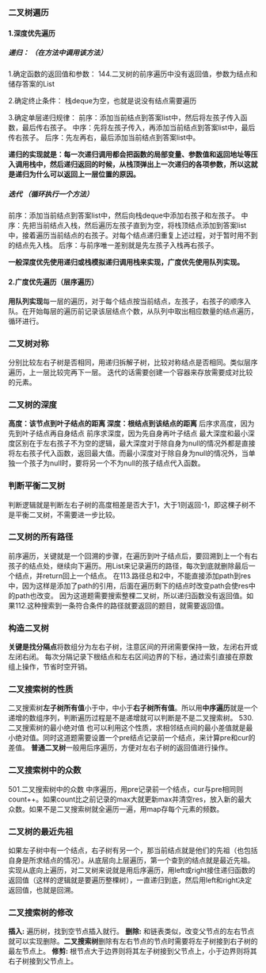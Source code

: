 ### 二叉树遍历
#### 1.深度优先遍历
##### *递归：*  （在方法中调用该方法）
1.确定函数的返回值和参数：
144.二叉树的前序遍历中没有返回值，参数为结点和储存答案的List

2.确定终止条件：
栈deque为空，也就是说没有结点需要遍历

3.确定单层递归规律：
前序：添加当前结点到答案list中，然后将左孩子传入函数，最后传右孩子。
中序：先将左孩子传入，再添加当前结点到答案list中，最后传右孩子。
后序：先左再右，最后添加当前结点到答案list中。

**递归的实现就是：每一次递归调用都会把函数的局部变量、参数值和返回地址等压入调用栈中，然后递归返回的时候，从栈顶弹出上一次递归的各项参数，所以这就是递归为什么可以返回上一层位置的原因。**
<br>
##### *迭代* （循环执行一个方法）

前序：添加当前结点到答案list中，然后向栈deque中添加右孩子和左孩子。
中序：先把当前结点入栈，然后遍历左孩子直到为空，将栈顶结点添加到答案list中，接着遍历当前结点的右孩子。对每个结点递归重复上述过程，对于暂时用不到的结点先入栈。
后序：与前序唯一差别就是先左孩子入栈再右孩子。

**一般深度优先使用递归或栈模拟递归调用栈来实现，广度优先使用队列实现。**
<br>
#### 2.广度优先遍历（层序遍历）
**用队列实现**每一层的遍历，对于每个结点按当前结点，左孩子，右孩子的顺序入队。在开始每层的遍历前记录该层结点个数，从队列中取出相应数量的结点遍历，循环进行。
<br>
### 二叉树对称
分别比较左右子树是否相同，用递归拆解子树，比较对称结点是否相同。类似层序遍历，上一层比较完再下一层。
迭代的话需要创建一个容器来存放需要成对比较的元素。
<br>
### 二叉树的深度
**高度：该节点到叶子结点的距离
深度：根结点到该结点的距离**
后序求高度，因为先到叶子结点再自身结点
前序求深度，因为先自身再叶子结点
最大深度和最小深度区别在于左右孩子不为空的逻辑，最大深度对于除自身为null的情况外都是直接将左右孩子代入函数，返回最大值。而最小深度对于除自身为null的情况外，当单独一个孩子为null时，要将另一个不为null的孩子结点代入函数。
<br>
### 判断平衡二叉树
判断逻辑就是判断左右子树的高度相差是否大于1，大于1则返回-1，即这棵子树不是平衡二叉树，不需要进一步比较。
<br>
### 二叉树的所有路径
前序遍历，关键就是一个回溯的步骤，在遍历到叶子结点后，要回溯到上一个有右孩子的结点处，继续向下遍历。用List来记录遍历的路径，每次到底就删除最后一个结点，并return回上一个结点。
在113.路径总和2中，不能直接添加path到res中，因为这样是添加了path的引用，后面在遍历剩下的结点时改变path会使res中的path也改变。
因为这道题需要搜索整棵二叉树，所以递归函数没有返回值。如果112.这种搜索到一条符合条件的路径就要返回的题目，就需要返回值。
<br>
### 构造二叉树
**关键是找分隔点**将数组分为左右子树，注意区间的开闭需要保持一致，左闭右开或左闭右闭。
每次分隔记录下根结点和左右区间边界的下标，通过索引直接在原数组上操作，节省时空开销。
<br>
### 二叉搜索树的性质
二叉搜索树**左子树所有值**小于中，中小于**右子树所有值**。所以用**中序遍历**就是一个递增的数组序列，判断遍历过程是不是递增就可以判断是不是二叉搜索树。
530.二叉搜索树的最小绝对值 也可以利用这个性质，求相邻结点间的最小差值就是最小绝对值。同时这道题需要设置一个pre结点记录前一个结点，来计算pre和cur的差值。
**普通二叉树**一般用后序遍历，方便对左右子树的返回值进行操作。
<br>
### 二叉搜索树中的众数
501.二叉搜索树中的众数
中序遍历，用pre记录前一个结点，cur与pre相同则count++。如果count比之前记录的max大就更新max并清空res，放入新的最大众数。如果不是二叉搜索树就全遍历一遍，用map存每个元素的频数。
<br>
### 二叉树的最近先祖
如果左子树中有一个结点，右子树有另一个，那当前结点就是他们的先祖（也包括自身是所求结点的情况）。从底层向上层遍历，第一个查到的结点就是最近先祖。
实现从底向上遍历，对二叉树来说就是用后序遍历，用left或right接住递归函数的返回值（这样的逻辑就是要遍历整棵树），一直递归到底，然后用left和right决定返回值，也就是回溯。
<br>
### 二叉搜索树的修改
**插入:** 遍历树，找到空节点插入就行。
**删除:** 和链表类似，改变父节点的左右节点就可以实现删除。**二叉搜索树**删除有左右节点的节点时需要将左子树接到右子树的最左节点上。
**修剪:** 根节点大于边界则将其左子树接到父节点上，小于边界则将其右子树接到父节点上。